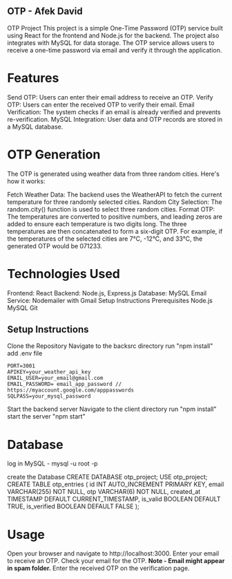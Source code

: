 ## OTP - Afek David
OTP Project
This project is a simple One-Time Password (OTP) service built using React for the frontend and Node.js for the backend. The project also integrates with MySQL for data storage. The OTP service allows users to receive a one-time password via email and verify it through the application.

# Features
Send OTP: Users can enter their email address to receive an OTP.
Verify OTP: Users can enter the received OTP to verify their email.
Email Verification: The system checks if an email is already verified and prevents re-verification.
MySQL Integration: User data and OTP records are stored in a MySQL database.

# OTP Generation
The OTP is generated using weather data from three random cities. Here's how it works:

Fetch Weather Data: The backend uses the WeatherAPI to fetch the current temperature for three randomly selected cities.
Random City Selection: The random.city() function is used to select three random cities.
Format OTP: The temperatures are converted to positive numbers, and leading zeros are added to ensure each temperature is two digits long. The three temperatures are then concatenated to form a six-digit OTP.
For example, if the temperatures of the selected cities are 7°C, -12°C, and 33°C, the generated OTP would be 071233.

# Technologies Used
Frontend: React
Backend: Node.js, Express.js
Database: MySQL
Email Service: Nodemailer with Gmail
Setup Instructions
Prerequisites
Node.js
MySQL
Git


## Setup Instructions
Clone the Repository
Navigate to the backsrc directory
run "npm install"
add .env file

    PORT=3001
    APIKEY=your_weather_api_key
    EMAIL_USER=your_email@gmail.com
    EMAIL_PASSWORD= email_app_password //  https://myaccount.google.com/apppasswords
    SQLPASS=your_mysql_password

Start the backend server
Navigate to the client directory
run "npm install"
start the server "npm start"

# Database
log in MySQL - 
mysql -u root -p

create the Database
CREATE DATABASE otp_project;
USE otp_project;
CREATE TABLE otp_entries (
    id INT AUTO_INCREMENT PRIMARY KEY,
    email VARCHAR(255) NOT NULL,
    otp VARCHAR(6) NOT NULL,
    created_at TIMESTAMP DEFAULT CURRENT_TIMESTAMP,
    is_valid BOOLEAN DEFAULT TRUE,
    is_verified BOOLEAN DEFAULT FALSE
);

# Usage
Open your browser and navigate to http://localhost:3000.
Enter your email to receive an OTP.
Check your email for the OTP.
**Note - Email might appear in spam folder.**
Enter the received OTP on the verification page.
